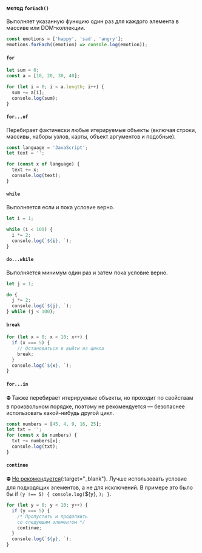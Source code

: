 #### метод `forEach()`

Выполняет указанную функцию один раз для каждого элемента в массиве или DOM-коллекции.

```js
const emotions = ['happy', 'sad', 'angry'];
emotions.forEach((emotion) => console.log(emotion));
```

#### `for`

```js
let sum = 0;
const a = [10, 20, 30, 40];

for (let i = 0; i < a.length; i++) {
  sum += a[i];
  console.log(sum);
}
```

#### `for...of`

Перебирает фактически любые итерируемые объекты (включая строки, массивы, наборы узлов, карты, объект аргументов и подобные).

```js
const language = 'JavaScript';
let text = '';

for (const x of language) {
  text += x;
  console.log(text);
}
```

#### `while`

Выполняется если и пока условие верно.

```js
let i = 1;

while (i < 100) {
  i *= 2;
  console.log(`${i}, `);
}
```

#### `do...while`

Выполняется минимум один раз и затем пока условие верно.

```js
let j = 1;

do {
  j *= 2;
  console.log(`${j}, `);
} while (j < 100);
```

#### `break`

```js
for (let x = 0; x < 10; x++) {
  if (x === 5) {
    // Остановиться и выйти из цикла
    break;
  }
  console.log(`${x}, `);
}
```

#### `for...in`

⛔️ Также перебирает итерируемые объекты, но проходит по свойствам в произвольном порядке, поэтому не рекомендуется — безопаснее использовать какой-нибудь другой цикл.

```js
const numbers = [45, 4, 9, 16, 25];
let txt = '';
for (const x in numbers) {
  txt += numbers[x];
  console.log(txt);
}
```

#### `continue`

⛔️ [Не рекомендуется](https://eslint.org/docs/rules/no-continue){:target="_blank"}. Лучше использовать условие для подходящих элементов, а не для исключений. В примере это было бы if `(y !== 5) { console.log(`${y}, `); }`.

```js
for (let y = 0; y < 10; y++) {
  if (y === 5) {
    /* Пропустить и продолжить
    со следующим элементом */
    continue;
  }
  console.log(`${y}, `);
}
```
